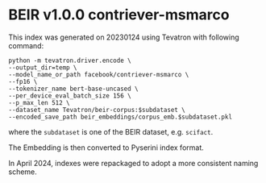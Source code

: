 # BEIR v1.0.0 contriever-msmarco

This index was generated on 20230124 using Tevatron with following command: 

```
python -m tevatron.driver.encode \
--output_dir=temp \
--model_name_or_path facebook/contriever-msmarco \
--fp16 \
--tokenizer_name bert-base-uncased \
--per_device_eval_batch_size 156 \
--p_max_len 512 \
--dataset_name Tevatron/beir-corpus:$subdataset \
--encoded_save_path beir_embeddings/corpus_emb.$subdataset.pkl
```

where the `subdataset` is one of the BEIR dataset, e.g. `scifact`.

The Embedding is then converted to Pyserini index format.

In April 2024, indexes were repackaged to adopt a more consistent naming scheme.
